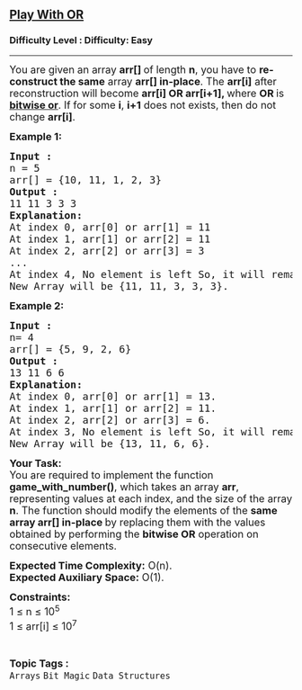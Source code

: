 <h2><a href="https://www.geeksforgeeks.org/problems/play-with-or5515/1?page=3&category=Bit%20Magic&sortBy=difficulty">Play With OR</a></h2><h3>Difficulty Level : Difficulty: Easy</h3><hr><div class="problems_problem_content__Xm_eO"><p><span style="font-size: 18px;">You are given an array <strong>arr[] </strong>of length <strong>n</strong>, you have to <strong>re-construct the same</strong> array <strong>arr[] in-place</strong>. The <strong>arr[i]</strong> after reconstruction will become <strong>arr[i] OR arr[i+1], </strong>where <strong>OR </strong>is <a href="https://www.geeksforgeeks.org/bitwise-operators-in-c-cpp/" target="_blank" rel="noopener"><strong>bitwise or</strong></a>. If for some <strong>i</strong>, <strong>i+1</strong> does not exists, then do not change <strong>arr[i]</strong>.</span></p>
<p><span style="font-size: 18px;"><strong>Example 1:</strong></span></p>
<pre><span style="font-size: 18px;"><strong>Input :<br></strong>n = 5<br>arr[] = {10, 11, 1, 2, 3}
<strong>Output :</strong><br>11 11 3 3 3
<strong>Explanation:</strong>
At index 0, arr[0] or arr[1] = 11
At index 1, arr[1] or arr[2] = 11
At index 2, arr[2] or arr[3] = 3
...
At index 4, No element is left So, it will remain as it is.
New Array will be {11, 11, 3, 3, 3}.</span></pre>
<p><span style="font-size: 18px;"><strong>Example 2:</strong></span></p>
<pre><span style="font-size: 18px;"><strong>Input :<br></strong>n= 4<br>arr[] = {5, 9, 2, 6} <strong>
Output :</strong><br>13 11 6 6<br><strong>Explanation:<br></strong></span><span style="font-size: 18px;">At index 0, arr[0] or arr[1] = 13.<br>At index 1, arr[1] or arr[2] = 11.<br>At index 2, arr[2] or arr[3] = 6.<br>At index 3, No element is left So, it will remain as it is.<br>New Array will be {13, 11, 6, 6}.</span></pre>
<p><span style="font-size: 18px;"><strong style="font-size: 18px;">Your Task:</strong><br><span style="font-size: 18px;">You are required to implement the function <strong>game_with_number()</strong>, which takes an array <strong>arr</strong>, representing values at each index, and the size of the array <strong>n</strong>. The function should modify the elements of the <strong>same array arr[] in-place </strong>by replacing them with the values obtained by performing the <strong>bitwise OR</strong> operation on consecutive elements.</span><br></span></p>
<p><span style="font-size: 18px;"><strong>Expected Time Complexity:</strong> O(n).<br><strong>Expected Auxiliary Space:</strong>&nbsp;O(1).</span></p>
<p><span style="font-size: 18px;"><strong>Constraints:<br></strong></span><span style="font-size: 18px;">1 ≤ n ≤ 10<sup>5</sup><br>1 ≤ arr[i] ≤ 10<sup>7</sup></span></p></div><br><p><span style=font-size:18px><strong>Topic Tags : </strong><br><code>Arrays</code>&nbsp;<code>Bit Magic</code>&nbsp;<code>Data Structures</code>&nbsp;